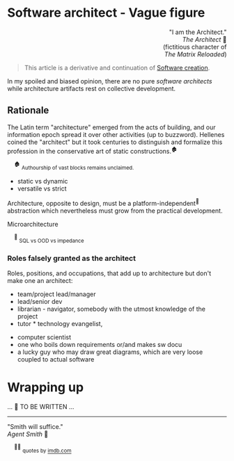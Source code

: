 # Software architect - Vague figure

<p dir=rtl>".I am the Architect"<br>🎦&nbsp;<i>The Architect</i><br/>fictitious character of)<br/>(<i>The Matrix Reloaded</i></p>

> This article is a derivative and continuation of [Software creation](../../software/).

In my spoiled and biased opinion, there are no pure _software architects_ while architecture artifacts rest on collective development.

## Rationale

The Latin term "architecture" emerged from the acts of building, and our information epoch spread it over other activities (up to buzzword). 
Hellenes coined the "architect" but it took centuries to distinguish and formalize this profession in the conservative art of static constructions.<sup>🏚️<sup>

&nbsp;&nbsp;&nbsp;&nbsp;<sup>:derelict_house:</sup> <sub>Authourship of vast blocks remains unclaimed.</sub>

* static vs dynamic
* versatile vs strict

Architecture, opposite to design, must be a platform-independent<sup>🎈</sup> abstraction which nevertheless must grow from the practical development.

Microarchitecture

&nbsp;&nbsp;&nbsp;&nbsp;<sup>🎈</sup> <sub>SQL vs OOD vs impedance</sub>

### Roles falsely granted as the architect

Roles, positions, and occupations, that add up to architecture but don't make one an architect:

* team/project lead/manager
* lead/senior dev
* librarian - navigator, somebody with the utmost knowledge of the project
* tutor * technology evangelist,
+ computer scientist
+ one who boils down requirements or/and makes sw docu
+ a lucky guy who may draw great diagrams, which are very loose coupled to actual software

# Wrapping up

... 🚧 TO BE WRITTEN ...

---

"Smith will suffice."\
_Agent Smith_ 🔨

&nbsp;&nbsp;&nbsp;&nbsp;<sup>🎦🔨</sup> <sub>quotes by [imdb.com](https://www.imdb.com/title/tt0234215/quotes/?ref_=tt_trv_qu)</sub>

